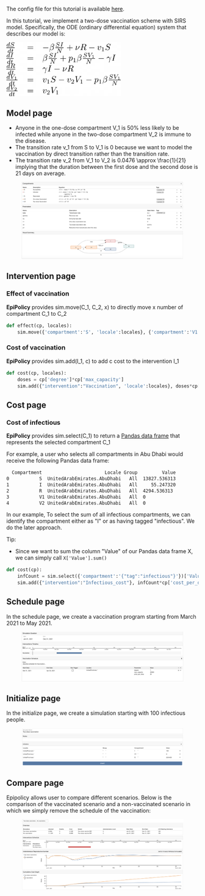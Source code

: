 The config file for this tutorial is available [here](/assets/vaccination/SIRV12.json).

In this tutorial, we  implement a two-dose vaccination scheme with SIRS model. Specifically, the ODE (ordinary differential equation) system that describes our model is:

<img src="/assets/vaccination/SIRV12-equations.png" alt="model-parameters" width="300"/>  

## Model page

- Anyone in the one-dose compartment <tex>V_1</tex> is 50% less likely to be infected while anyone in the two-dose compartment <tex>V_2</tex> is immune to the disease.
- The transition rate <tex>v_1</tex> from <tex>S</tex> to <tex>V_1</tex> is <tex>0</tex> because we want to model the vaccination by direct transition rather than the transition rate.
- The transition rate <tex>v_2</tex> from <tex>V_1</tex> to <tex>V_2</tex> is <tex>0.0476 \approx \frac{1}{21}</tex> implying that the duration between the first dose and the second dose is 21 days on average.

<figure>
    <img src="/assets/vaccination/model.png" alt="model-parameters"/>  
</figure>

## Intervention page

### Effect of vaccination
<tex> </tex> **EpiPolicy** provides <tex>sim.move(C_1, C_2, x)</tex> to directly move <tex>x</tex> number of compartment <tex>C_1</tex> to <tex>C_2</tex>

```python
def effect(cp, locales):
    sim.move({'compartment':'S', 'locale':locales}, {'compartment':'V1', 'locale':locales}, cp['degree']*cp['max_capacity'])
```

### Cost of vaccination

<tex> </tex> **EpiPolicy** provides <tex>sim.add(I_1, c)</tex> to add <tex>c</tex> cost to the intervention <tex>I_1</tex>

```python
def cost(cp, locales):
    doses = cp['degree']*cp['max_capacity']
    sim.add({"intervention":"Vaccination", 'locale':locales}, doses*cp['price_per_dose'])
```

## Cost page

### Cost of infectious

<tex> </tex> **EpiPolicy** provides <tex>sim.select(C_1)</tex> to return a [Pandas data frame](https://pandas.pydata.org/pandas-docs/stable/reference/api/pandas.DataFrame.html) that represents the selected compartment <tex>C_1</tex>

For example, a user who selects all compartments in Abu Dhabi would receive the following Pandas data frame:

```text
  Compartment                       Locale Group         Value
0           S  UnitedArabEmirates.AbuDhabi   All  13827.536313
1           I  UnitedArabEmirates.AbuDhabi   All     55.247320
2           R  UnitedArabEmirates.AbuDhabi   All  4294.536313
3           V1 UnitedArabEmirates.AbuDhabi   All  0
4           V2 UnitedArabEmirates.AbuDhabi   All  0
```

In our example, To select the sum of all infectious compartments, we can identify the compartment either as "I" or as having tagged "infectious". We do the later approach.

Tip:
- Since we want to sum the column "Value" of our Pandas data frame X, we can simply call ```X['Value'].sum()```


```python
def cost(cp):
    infCount = sim.select({'compartment':'{"tag":"infectious"}'})['Value'].sum()
    sim.add({"intervention":"Infectious_cost"}, infCount*cp['cost_per_day'])
```

## Schedule page

In the schedule page, we create a vaccination program starting from March 2021 to May 2021.

<figure>
    <img src="/assets/vaccination/SIRV12-schedule.png" alt="model-parameters"/>  
</figure>

## Initialize page

In the initialize page, we create a simulation starting with 100 infectious people.

<figure>
    <img src="/assets/vaccination/SIRV12-initialize.png" alt="model-parameters"/>  
</figure>

## Compare page

Epipolicy allows user to compare different scenarios. Below is the comparison of the vaccinated scenario and a non-vaccinated scenario in which we simply remove the schedule of the vaccination:

<figure>
    <img src="/assets/vaccination/compare.png" alt="model-parameters"/>  
</figure>
